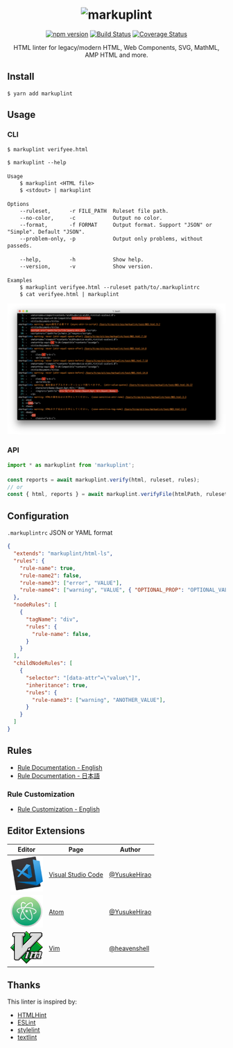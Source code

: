 <center>

![markuplint](https://cdn.rawgit.com/YusukeHirao/markuplint/HEAD/media/logo-v.svg)
===

[![npm version](https://badge.fury.io/js/markuplint.svg)](https://badge.fury.io/js/markuplint) [![Build Status](https://travis-ci.org/YusukeHirao/markuplint.svg?branch=master)](https://travis-ci.org/YusukeHirao/markuplint) [![Coverage Status](https://coveralls.io/repos/github/YusukeHirao/markuplint/badge.svg?branch=master)](https://coveralls.io/github/YusukeHirao/markuplint?branch=master)

HTML linter for legacy/modern HTML, Web Components, SVG, MathML, AMP HTML and more.

</center>

## Install

```
$ yarn add markuplint
```

## Usage

### CLI

```
$ markuplint verifyee.html
```

```
$ markuplint --help

Usage
	$ markuplint <HTML file>
	$ <stdout> | markuplint

Options
	--ruleset,      -r FILE_PATH  Ruleset file path.
	--no-color,     -c            Output no color.
	--format,       -f FORMAT     Output format. Support "JSON" or "Simple". Default "JSON".
	--problem-only, -p            Output only problems, without passeds.

	--help,         -h            Show help.
	--version,      -v            Show version.

Examples
	$ markuplint verifyee.html --ruleset path/to/.markuplintrc
	$ cat verifyee.html | markuplint
```

![Screen shot](media/screenshot01.png)

### API

```js
import * as markuplint from 'markuplint';

const reports = await markuplint.verify(html, ruleset, rules);
// or
const { html, reports } = await markuplint.verifyFile(htmlPath, ruleset, rules);
```

## Configuration

`.markuplintrc` JSON or YAML format

```json
{
  "extends": "markuplint/html-ls",
  "rules": {
    "rule-name": true,
    "rule-name2": false,
    "rule-name3": ["error", "VALUE"],
    "rule-name4": ["warning", "VALUE", { "OPTIONAL_PROP": "OPTIONAL_VALUE" }]
  },
  "nodeRules": [
    {
      "tagName": "div",
      "rules": {
        "rule-name": false,
      }
    }
  ],
  "childNodeRules": [
    {
      "selector": "[data-attr^=\"value\"]",
      "inheritance": true,
      "rules": {
        "rule-name3": ["warning", "ANOTHER_VALUE"],
      }
    }
  ]
}
```

## Rules

- [Rule Documentation - English](./src/rules/README.md)
- [Rule Documentation - 日本語](./src/rules/README.ja.md)

### Rule Customization
- [Rule Customization - English](./src/rule/custom-rule/README.md)

## Editor Extensions

Editor|Page|Author
---|---|---
<a href="https://marketplace.visualstudio.com/items?itemName=yusukehirao.vscode-markuplint"><img src="media/vscode.png" width="75"></a>|[Visual Studio Code](https://marketplace.visualstudio.com/items?itemName=yusukehirao.vscode-markuplint)|[@YusukeHirao](https://github.com/YusukeHirao)
<a href="https://marketplace.visualstudio.com/items?itemName=yusukehirao.vscode-markuplint"><img src="media/atom.png" width="75"></a>|[Atom](https://atom.io/packages/linter-markuplint)|[@YusukeHirao](https://github.com/YusukeHirao)
<a href="https://marketplace.visualstudio.com/items?itemName=yusukehirao.vscode-markuplint"><img src="media/vim.png" width="75"></a>|[Vim](https://github.com/heavenshell/vim-markuplint)|[@heavenshell](https://github.com/heavenshell)

## Thanks

This linter is inspired by:

- [HTMLHint](http://htmlhint.com/)
- [ESLint](https://eslint.org/)
- [stylelint](https://stylelint.io/)
- [textlint](https://textlint.github.io/)
